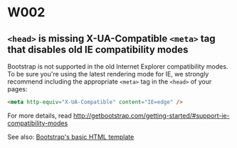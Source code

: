 # W002

## `<head>` is missing X-UA-Compatible `<meta>` tag that disables old IE compatibility modes

Bootstrap is not supported in the old Internet Explorer compatibility modes. To be sure you're using the latest rendering mode for IE, we strongly recommend including the appropriate `<meta>` tag in the `<head>` of your pages:

```html
<meta http-equiv="X-UA-Compatible" content="IE=edge" />
```

For more details, read http://getbootstrap.com/getting-started/#support-ie-compatibility-modes

See also: [Bootstrap's basic HTML template](http://getbootstrap.com/getting-started/#template)
